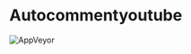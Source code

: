 # Autocommentyoutube
![AppVeyor](https://img.shields.io/appveyor/build/khangzxrr/helloworldworld?label=Commend%20Youtube%20-%20Vo%20Ngoc%20Khang%20-%202020)

